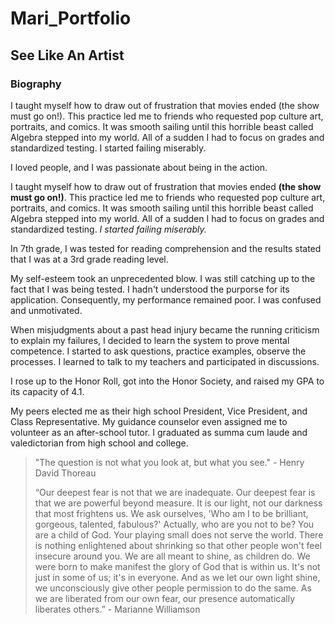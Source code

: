 # Mari_Portfolio
## See Like An Artist

### Biography
I taught myself how to draw out of frustration that movies ended (the show must go on!). This practice led me to friends who requested pop culture art, portraits, and comics. It was smooth sailing until this horrible beast called Algebra stepped into my world. All of a sudden I had to focus on grades and standardized testing. I started failing miserably.

I loved people,
and I was passionate about being in the action.

I taught myself how to draw out of frustration that movies ended **(the show must go on!)**. This practice led me to friends who requested pop culture art, portraits, and comics. It was smooth sailing until this horrible beast called Algebra stepped into my world. All of a sudden I had to focus on grades and standardized testing. *I started failing miserably.*

In 7th grade, I was tested for reading comprehension and the results stated that I was at a 3rd grade reading level.

My self-esteem took an unprecedented blow. I was still catching up to the fact that I was being tested. I hadn't understood the purporse for its application. Consequently, my performance remained poor. I was confused and unmotivated.

When misjudgments about a past head injury became the running criticism to explain my failures, I decided to learn the system to prove mental competence. I started to ask questions, practice examples, observe the processes.
I learned to talk to my teachers and participated in discussions.

I rose up to the Honor Roll, got into the Honor Society, and raised my GPA to its capacity of 4.1.

My peers elected me as their high school President, Vice President, and Class Representative.
My guidance counselor even assigned me to volunteer as an after-school tutor.
I graduated as summa cum laude and valedictorian from high school and college.

> "The question is not what you look at, but what you see." - Henry David Thoreau
> 
> “Our deepest fear is not that we are inadequate. Our deepest fear is that we are powerful beyond measure. It is our light, not our darkness that most frightens us. We ask ourselves, 'Who am I to be brilliant, gorgeous, talented, fabulous?' Actually, who are you not to be? You are a child of God. Your playing small does not serve the world. There is nothing enlightened about shrinking so that other people won't feel insecure around you. We are all meant to shine, as children do. We were born to make manifest the glory of God that is within us. It's not just in some of us; it's in everyone. And as we let our own light shine, we unconsciously give other people permission to do the same. As we are liberated from our own fear, our presence automatically liberates others.” - Marianne Williamson
